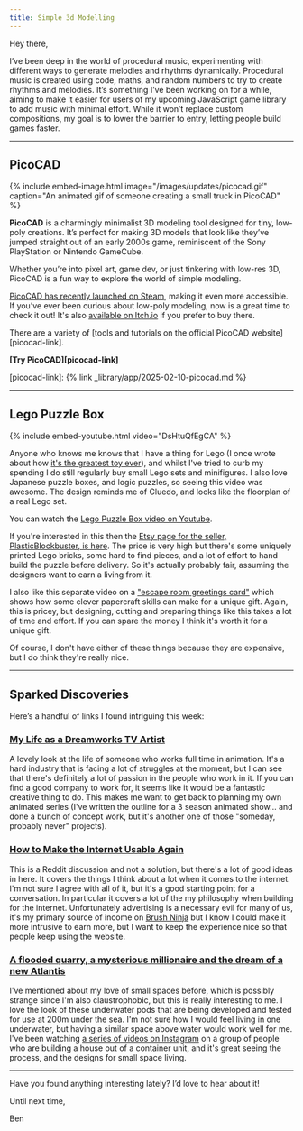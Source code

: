 ```yaml
---
title: Simple 3d Modelling
---
```


Hey there,

I’ve been deep in the world of procedural music, experimenting with different ways to generate melodies and rhythms dynamically. Procedural music is created using code, maths, and random numbers to try to create rhythms and melodies. It’s something I’ve been working on for a while, aiming to make it easier for users of my upcoming JavaScript game library to add music with minimal effort. While it won’t replace custom compositions, my goal is to lower the barrier to entry, letting people build games faster.

---

## PicoCAD

{% include embed-image.html image="/images/updates/picocad.gif" caption="An animated gif of someone creating a small truck in PicoCAD" %}

**PicoCAD** is a charmingly minimalist 3D modeling tool designed for tiny, low-poly creations. It’s perfect for making 3D models that look like they’ve jumped straight out of an early 2000s game, reminiscent of the Sony PlayStation or Nintendo GameCube.

Whether you’re into pixel art, game dev, or just tinkering with low-res 3D, PicoCAD is a fun way to explore the world of simple modeling.

[PicoCAD has recently launched on Steam](https://store.steampowered.com/app/2800590/picoCAD/), making it even more accessible. If you’ve ever been curious about low-poly modeling, now is a great time to check it out! It's also [available on Itch.io](https://johanpeitz.itch.io/picocad) if you prefer to buy there.

There are a variety of [tools and tutorials on the official PicoCAD website][picocad-link].

**[Try PicoCAD][picocad-link]**

[picocad-link]: {% link _library/app/2025-02-10-picocad.md %}

---

## Lego Puzzle Box

{% include embed-youtube.html video="DsHtuQfEgCA" %}

Anyone who knows me knows that I have a thing for Lego (I once wrote about how [it's the greatest toy ever](https://www.binarymoon.co.uk/2008/10/6-reasons-why-lego-is-the-best-toy-ever/)), and whilst I've tried to curb my spending I do still regularly buy small Lego sets and minifigures. I also love Japanese puzzle boxes, and logic puzzles, so seeing this video was awesome. The design reminds me of Cluedo, and looks like the floorplan of a real Lego set.

You can watch the [Lego Puzzle Box video on Youtube](https://www.youtube.com/watch?v=DsHtuQfEgCA).

If you're interested in this then the [Etsy page for the seller, PlasticBlockbuster, is here](https://www.etsy.com/shop/PlasticBlockbuster). The price is very high but there's some uniquely printed Lego bricks, some hard to find pieces, and a lot of effort to hand build the puzzle before delivery. So it's actually probably fair, assuming the designers want to earn a living from it.

I also like this separate video on a ["escape room greetings card"](https://www.etsy.com/uk/listing/1518402308/escape-room-pop-up-greeting-card-with) which shows how some clever papercraft skills can make for a unique gift. Again, this is pricey, but designing, cutting and preparing things like this takes a lot of time and effort. If you can spare the money I think it's worth it for a unique gift.

Of course, I don't have either of these things because they are expensive, but I do think they're really nice.

---

## Sparked Discoveries

Here’s a handful of links I found intriguing this week:

### [My Life as a Dreamworks TV Artist](https://chuwenjie.substack.com/p/my-life-as-a-dreamworks-tv-artist)

A lovely look at the life of someone who works full time in animation. It's a hard industry that is facing a lot of struggles at the moment, but I can see that there's definitely a lot of passion in the people who work in it. If you can find a good company to work for, it seems like it would be a fantastic creative thing to do. This makes me want to get back to planning my own animated series (I've written the outline for a 3 season animated show... and done a bunch of concept work, but it's another one of those "someday, probably never" projects).

### [How to Make the Internet Usable Again](https://www.reddit.com/r/worldbuildingReality/comments/1ii2blj/how_to_fix_the_internet/)

This is a Reddit discussion and not a solution, but there's a lot of good ideas in here. It covers the things I think about a lot when it comes to the internet. I'm not sure I agree with all of it, but it's a good starting point for a conversation. In particular it covers a lot of the my philosophy when building for the internet. Unfortunately advertising is a necessary evil for many of us, it's my primary source of income on [Brush Ninja](https://brush.ninja) but I know I could make it more intrusive to earn more, but I want to keep the experience nice so that people keep using the website.

### [A flooded quarry, a mysterious millionaire and the dream of a new Atlantis](https://www.theguardian.com/environment/2025/feb/03/flooded-quarry-mysterious-millionaire-and-dream-new-atlantis-welsh-border-deep)

I've mentioned about my love of small spaces before, which is possibly strange since I'm also claustrophobic, but this is really interesting to me. I love the look of these underwater pods that are being developed and tested for use at 200m under the sea. I'm not sure how I would feel living in one underwater, but having a similar space above water would work well for me. I've been watching [a series of videos on Instagram](https://www.instagram.com/the_professionalidiots/) on a group of people who are building a house out of a container unit, and it's great seeing the process, and the designs for small space living.

---

Have you found anything interesting lately? I’d love to hear about it!

Until next time,

Ben
